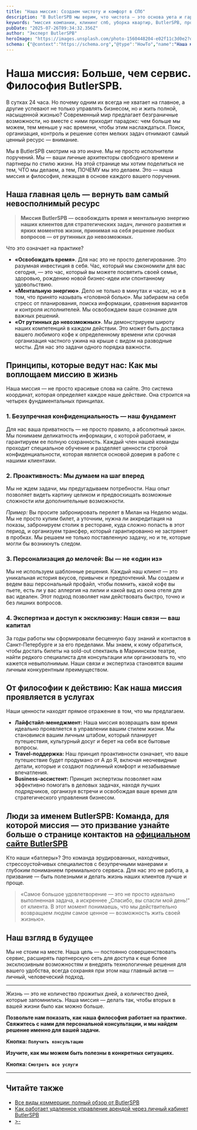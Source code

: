 ```yaml
---
title: "Наша миссия: Создаем чистоту и комфорт в СПб"
description: "В ButlerSPB мы верим, что чистота — это основа уюта и гармонии. Наша главная цель — предоставлять первоклассные услуги, освобождая ваше время для самого важного."
keywords: "миссия компании, клининг спб, уборка квартир, ButlerSPB, профессиональный клининг, ценности компании"
pubDate: "2025-07-26T09:34:32.356Z"
author: "Эксперт ButlerSPB"
heroImage: "https://images.unsplash.com/photo-1560448204-e02f11c3d0e2?q=80&w=2070&auto=format&fit=crop"
schema: {"@context":"https://schema.org","@type":"HowTo","name":"Наша миссия: Создаем чистоту и комфорт в СПб","description":"В ButlerSPB мы верим, что чистота — это основа уюта и гармонии. Наша главная цель — предоставлять первоклассные услуги, освобождая ваше время для самого важного.","image":{"@type":"ImageObject","url":"https://images.unsplash.com/photo-1560448204-e02f11c3d0e2?q=80&w=2070&auto=format&fit=crop"},"aggregateRating":{"@type":"AggregateRating","ratingValue":"4.9","reviewCount":578,"bestRating":"5","worstRating":"1"},"publisher":{"@type":"Organization","name":"Блог ButlerSPB","logo":{"@type":"ImageObject","url":"https://butlerspb-blog.netlify.app/favicon.ico"}},"mainEntityOfPage":{"@type":"WebPage","@id":"https://butlerspb-blog.netlify.app/blog/nasha-missiya/"}}
---
```

# Наша миссия: Больше, чем сервис. Философия ButlerSPB.

В сутках 24 часа. Но почему одним их всегда не хватает на главное, а другие успевают не только управлять бизнесом, но и жить полной, насыщенной жизнью? Современный мир предлагает безграничные возможности, но вместе с ними приходит парадокс: чем больше мы можем, тем меньше у нас времени, чтобы этим наслаждаться. Поиск, организация, контроль и решение сотен мелких задач отнимают самый ценный ресурс — внимание.

Мы в ButlerSPB смотрим на это иначе. Мы не просто исполнители поручений. Мы — ваши личные архитекторы свободного времени и партнеры по стилю жизни. На этой странице мы хотим поделиться не тем, ЧТО мы делаем, а тем, ПОЧЕМУ мы это делаем. Это — наша миссия и философия, лежащая в основе каждого вашего поручения.

## Наша главная цель — вернуть вам самый невосполнимый ресурс

> **Миссия ButlerSPB — освобождать время и ментальную энергию наших клиентов для стратегических задач, личного развития и ярких моментов жизни, принимая на себя решение любых вопросов — от рутинных до невозможных.**

Что это означает на практике?

*   **«Освобождать время»**. Для нас это не просто делегирование. Это разумная инвестиция в себя. Час, который мы сэкономили для вас сегодня, — это час, который вы можете посвятить своей семье, здоровью, рождению новой бизнес-идеи или спонтанному удовольствию.
*   **«Ментальную энергию»**. Дело не только в минутах и часах, но и в том, что принято называть «головной болью». Мы забираем на себя стресс от планирования, поиска информации, сравнения вариантов и контроля исполнителей. Мы освобождаем ваше сознание для важных решений.
*   **«От рутинных до невозможных»**. Мы демонстрируем широту наших компетенций в каждом действии. Это может быть доставка вашего любимого кофе к определенному времени или срочная организация частного ужина на крыше с видом на разводные мосты. Для нас это задачи одного порядка важности.

## Принципы, которые ведут нас: Как мы воплощаем миссию в жизнь

Наша миссия — не просто красивые слова на сайте. Это система координат, которая определяет каждое наше действие. Она строится на четырех фундаментальных принципах.

### 1. Безупречная конфиденциальность — наш фундамент

Для нас ваша приватность — не просто правило, а абсолютный закон. Мы понимаем деликатность информации, с которой работаем, и гарантируем ее полную сохранность. Каждый член нашей команды проходит специальное обучение и разделяет ценности строгой конфиденциальности, которая является основой доверия в работе с нашими клиентами.

### 2. Проактивность: Мы думаем на шаг вперед

Мы не ждем задачи, мы предугадываем потребности. Наш опыт позволяет видеть картину целиком и предвосхищать возможные сложности или дополнительные возможности.

*Пример:* Вы просите забронировать перелет в Милан на Неделю моды. Мы не просто купим билет, а уточним, нужна ли аккредитация на показы, забронируем столик в ресторане, куда сложно попасть в этот период, и организуем трансфер, который гарантированно не застрянет в пробках. Мы решаем не только поставленную задачу, но и те, которые могли бы возникнуть следом.

### 3. Персонализация до мелочей: Вы — не «один из»

Мы не используем шаблонные решения. Каждый наш клиент — это уникальная история вкусов, привычек и предпочтений. Мы создаем и ведем ваш персональный профайл, чтобы помнить, какой кофе вы пьете, есть ли у вас аллергия на лилии и какой вид из окна отеля для вас идеален. Этот подход позволяет нам действовать быстро, точно и без лишних вопросов.

### 4. Экспертиза и доступ к эксклюзиву: Наши связи — ваш капитал

За годы работы мы сформировали бесценную базу знаний и контактов в Санкт-Петербурге и за его пределами. Мы знаем, к кому обратиться, чтобы достать билеты на sold-out спектакль в Мариинском театре, найти редкого специалиста для консультации или организовать то, что кажется невыполнимым. Наши связи и экспертиза становятся вашим личным конкурентным преимуществом.

## От философии к действию: Как наша миссия проявляется в услугах

Наши ценности находят прямое отражение в том, что мы предлагаем.

*   **Лайфстайл-менеджмент:** Наша миссия возвращать вам время идеально проявляется в управлении вашим стилем жизни. Мы становимся вашим личным штабом, который планирует путешествия, культурный досуг и берет на себя все бытовые вопросы.
*   **Travel-поддержка:** Наш принцип проактивности означает, что ваше путешествие будет продумано от А до Я, включая неочевидные детали, которые и создают подлинный комфорт и незабываемые впечатления.
*   **Business-ассистент:** Принцип экспертизы позволяет нам эффективно помогать в деловых задачах, находя лучших подрядчиков, организуя встречи и освобождая ваше время для стратегического управления бизнесом.

## Люди за именем ButlerSPB: Команда, для которой миссия — это призвание узнайте больше о странице контактов на <a href="https://butlerspb.ru/contacts" target="_blank" rel="nofollow">официальном сайте ButlerSPB</a>

Кто наши «батлеры»? Это команда эрудированных, находчивых, стрессоустойчивых специалистов с безупречными манерами и глубоким пониманием премиального сервиса. Для нас это не работа, а призвание — быть полезными и делать жизнь наших клиентов лучше и проще.

> «Самое большое удовлетворение — это не просто идеально выполненная задача, а искреннее „Спасибо, вы спасли мой день!“ от клиента. В этот момент понимаешь, что мы действительно возвращаем людям самое ценное — возможность жить своей жизнью».

## Наш взгляд в будущее

Мы не стоим на месте. Наша цель — постоянно совершенствовать сервис, расширять партнерскую сеть для доступа к еще более эксклюзивным возможностям и внедрять технологичные решения для вашего удобства, всегда сохраняя при этом наш главный актив — личный, человеческий подход.

***

Жизнь — это не количество прожитых дней, а количество дней, которые запомнились. Наша миссия — делать так, чтобы вторых в вашей жизни было как можно больше.

**Позвольте нам показать, как наша философия работает на практике. Свяжитесь с нами для персональной консультации, и мы найдем решение именно для вашей задачи.**

**Кнопка: `Получить консультацию`**

**Изучите, как мы можем быть полезны в конкретных ситуациях.**

**Кнопка: `Смотреть все услуги`**

---

## Читайте также

*   [Все виды коммерции: полный обзор от ButlerSPB](/blog/vidy-kommercii/)
*   [Как работает удаленное управление арендой через личный кабинет ButlerSPB](/blog/kak-rabotaet-upravlenie-arendoy-udalenno-cherez-lichnyy-kabinet/)
*   [>-](/blog/doveritelnoe-upravlenie-chastnoy-nedvizhimostyu/)

